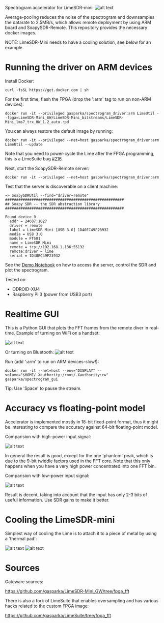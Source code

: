 Spectrogram accelerator for LimeSDR-mini:
![alt text](https://github.com/gasparka/realtime_spectrogram/blob/master/doc/diagram.bmp "Diagram")

Average-pooling reduces the noise of the spectrogram 
and downsamples the datarate to 2.5MB/s, which allows remote deployment by using ARM board and SoapySDR-Remote. 
This repository provides the necessary docker images.

NOTE: LimeSDR-Mini needs to have a cooling solution, see below for an example.

# Running the driver on ARM devices

Install Docker:

`curl -fsSL https://get.docker.com | sh`

For the first time, flash the FPGA (drop the ':arm' tag to run on non-ARM devices):

`docker run -it --privileged gasparka/spectrogram_driver:arm LimeUtil --fpga=LimeSDR-Mini_GW/LimeSDR-Mini_bitstreams/LimeSDR-Mini_lms7_trx_HW_1.2_auto.rpd`

You can always restore the default image by running:

`docker run -it --privileged --net=host gasparka/spectrogram_driver:arm LimeUtil --update`

Note that you need to power-cycle the Lime after the FPGA programming, this is a LimeSuite bug [#216](https://github.com/myriadrf/LimeSuite/issues/216).

Next, start the SoapySDR-Remote server:

`docker run -it --privileged --net=host gasparka/spectrogram_driver:arm`

Test that the server is discoverable on a client machine:

```
~> SoapySDRUtil --find="driver=remote"
######################################################
## Soapy SDR -- the SDR abstraction library
######################################################

Found device 0
  addr = 24607:1027
  driver = remote
  label = LimeSDR Mini [USB 3.0] 1D40EC49F23932
  media = USB 3.0
  module = FT601
  name = LimeSDR Mini
  remote = tcp://192.168.1.136:55132
  remote:driver = lime
  serial = 1D40EC49F23932
```

See the [Demo Notebook](https://github.com/gasparka/realtime_spectrogram/blob/master/driver/usage_demo.ipynb)
 on how to access the server, control the SDR and plot the spectrogram.

Tested on:
* ODROID-XU4
* Raspberry Pi 3 (power from USB3 port)

# Realtime GUI

This is a Python GUI that plots the FFT frames from the remote diver in real-time. Example of turning on WiFi on a handset:

![alt text](https://github.com/gasparka/realtime_spectrogram/blob/master/doc/wifi.gif "Wifi")

Or turning on Bluetooth:
![alt text](https://github.com/gasparka/realtime_spectrogram/blob/master/doc/blue.gif "Bluetooth")


Run (add ':arm' to run on ARM devices-slow!):

`docker run -it --net=host --env="DISPLAY" --volume="$HOME/.Xauthority:/root/.Xauthority:rw" gasparka/spectrogram_gui`

Tip: Use 'Space' to pause the stream.

# Accuracy vs floating-point model


Accelerator is implemented mostly in 18-bit fixed-point format, thus it might be interesting
to compare the accuracy against 64-bit floating-point model.

Comparision with high-power input signal:

![alt text](https://github.com/gasparka/realtime_spectrogram/blob/master/doc/vs_high.png)

In general the result is good, except for the one 'phantom' peak, which is due to the 9-bit twiddle
factors used in the FFT core. Note that this only happens when you have a very high power concentrated into one FFT bin.

Comparision with low-power input signal:

![alt text](https://github.com/gasparka/realtime_spectrogram/blob/master/doc/vs_low.png)

Result is decent, taking into account that the input has only 2-3 bits of useful information. 
Use SDR gains to make it better.

# Cooling the LimeSDR-mini

Simplest way of cooling the Lime is to attach it to a piece of metal by using a 'thermal pad':

![alt text](https://github.com/gasparka/realtime_spectrogram/blob/master/doc/IMG_9411.JPG)
![alt text](https://github.com/gasparka/realtime_spectrogram/blob/master/doc/IMG_9408.JPG)


# Sources

Gateware sources:

https://github.com/gasparka/LimeSDR-Mini_GW/tree/fpga_fft

There is also a fork of LimeSuite that enables oversampling and has various hacks
related to the custom FPGA image:

https://github.com/gasparka/LimeSuite/tree/fpga_fft



